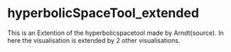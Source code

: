 # hyperbolicSpaceTool_extended
This is an Extention of the hyperbolicspacetool made by Arndt(source). In here the visualisation is extended by 2 other visualisations.
